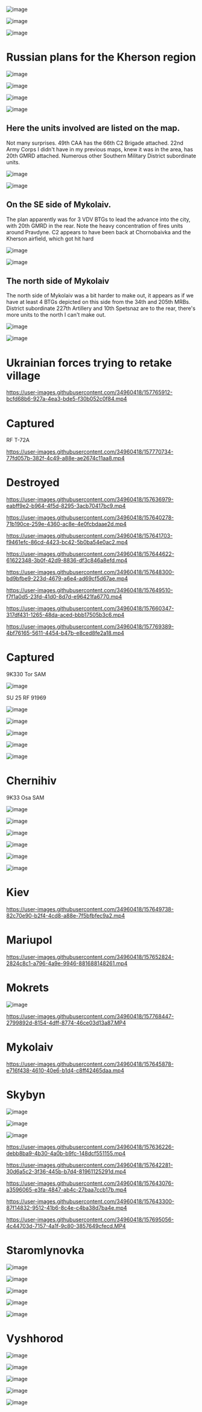 ![image](https://user-images.githubusercontent.com/34960418/157643531-bd94bf9b-9488-4b36-ab33-a73e4576c213.png)

![image](https://user-images.githubusercontent.com/34960418/157710628-3b86bb7b-6c79-4699-b5a4-0ae46fd7d161.png)

![image](https://user-images.githubusercontent.com/34960418/157766499-9a47a26d-c421-4750-b0c4-8184100302e7.png)


# Russian plans for the Kherson region

![image](https://user-images.githubusercontent.com/34960418/159467948-4215bda3-6ee6-42a3-8743-1d1a7b44e2e5.png)

![image](https://user-images.githubusercontent.com/34960418/159466683-104faf4b-7743-490b-9104-f3182f113ce3.png)

![image](https://user-images.githubusercontent.com/34960418/159466696-7e7c8f90-8132-4e29-a572-c019257f2781.png)

![image](https://user-images.githubusercontent.com/34960418/159466714-45555237-e69d-43bb-a9ba-2a66cbd3f2a4.png)

## Here the units involved are listed on the map. 

Not many surprises. 49th CAA has the 66th C2 Brigade attached. 22nd Army Corps I didn't have in my previous maps, knew it was in the area, has 20th GMRD attached. Numerous other Southern Military District subordinate units.

![image](https://user-images.githubusercontent.com/34960418/159466882-31a6a922-fcf2-4954-b5ca-f0c7c98bc531.png)

![image](https://user-images.githubusercontent.com/34960418/159466896-5d8f2473-97ad-4859-bc0e-b3536cc16b2c.png)

## On the SE side of Mykolaiv. 

The plan apparently was for 3 VDV BTGs to lead the advance into the city, with 20th GMRD in the rear. Note the heavy concentration of fires units around Pravdyne. C2 appears to have been back at Chornobaivka and the Kherson airfield, which got hit hard

![image](https://user-images.githubusercontent.com/34960418/159467131-dcfa21fe-2506-4981-ad77-41c4a0b534f8.png)

![image](https://user-images.githubusercontent.com/34960418/159467156-47918850-ecfe-4d57-b785-69b7a80e1848.png)


## The north side of Mykolaiv

The north side of Mykolaiv was a bit harder to make out, it appears as if we have at least 4 BTGs depicted on this side from the 34th and 205th MRBs. District subordinate 227th Artillery and 10th Spetsnaz are to the rear, there's more units to the north I can't make out.

![image](https://user-images.githubusercontent.com/34960418/159467749-f0210072-0dc1-46f3-a894-1fd637f24682.png)

![image](https://user-images.githubusercontent.com/34960418/159467758-e807e7ed-f9a7-4008-a04e-43dc8e5fa25d.png)





# Ukrainian forces trying to retake village

https://user-images.githubusercontent.com/34960418/157765912-bcfd68b6-927a-4ea3-bde5-f30b052c0f84.mp4


# Captured

RF T-72A

https://user-images.githubusercontent.com/34960418/157770734-77fd057b-382f-4c49-a88e-ae2674c11aa8.mp4



# Destroyed

https://user-images.githubusercontent.com/34960418/157636979-eabff9e2-b964-4f5d-8295-3acb70417bc9.mp4

https://user-images.githubusercontent.com/34960418/157640278-71b190ce-259e-4360-ac8e-4e0fcbdaae2d.mp4

https://user-images.githubusercontent.com/34960418/157641703-f9461efc-86cd-4423-bc42-5b0ba54e0ac2.mp4

https://user-images.githubusercontent.com/34960418/157644622-61622348-3b0f-42d9-8836-df3c846a8efd.mp4

https://user-images.githubusercontent.com/34960418/157648300-bd9bfbe9-223d-4679-a6e4-ad69cf5d67ae.mp4

https://user-images.githubusercontent.com/34960418/157649510-f7f1a0d5-23fd-41d0-8d7d-e96421fa6770.mp4

https://user-images.githubusercontent.com/34960418/157660347-317df431-1265-48da-aced-bbb17505b3c6.mp4

https://user-images.githubusercontent.com/34960418/157769389-4bf76165-5611-4454-b47b-e8ced8fe2a18.mp4





# Captured

9K330 Tor SAM

![image](https://user-images.githubusercontent.com/34960418/157692298-5caa3372-ad5a-49a4-b691-06a519f1506a.png)





SU 25 RF 91969

![image](https://user-images.githubusercontent.com/34960418/157653796-a0cfd0b9-f352-4ea4-b6ba-5de399e29053.png)

![image](https://user-images.githubusercontent.com/34960418/157653821-547cf83d-d024-4ed9-8e1f-7ea9d26c4899.png)

![image](https://user-images.githubusercontent.com/34960418/157653843-ec672b65-af22-4c95-a50d-9c9f313f7bf0.png)

![image](https://user-images.githubusercontent.com/34960418/157655487-6b8e0385-8d78-4149-ad02-dcaf61e00540.png)

![image](https://user-images.githubusercontent.com/34960418/157662268-45a29883-ab29-440b-b085-3ddeec90945f.png)




# Chernihiv

9K33 Osa SAM

![image](https://user-images.githubusercontent.com/34960418/157646406-b1a6bab5-ed57-4f8d-9788-d770e2f5afd0.png)

![image](https://user-images.githubusercontent.com/34960418/157646484-57cd80dc-6bd4-4ed6-8978-023a3aaa4cc3.png)

![image](https://user-images.githubusercontent.com/34960418/157646507-94038a02-5c73-4d74-818a-62b944343740.png)

![image](https://user-images.githubusercontent.com/34960418/157713488-70b6b4d1-c06b-4646-b080-97d085061b64.png)

![image](https://user-images.githubusercontent.com/34960418/157713552-93b7f1ea-c812-456a-af3a-e0bb21b380f5.png)


![image](https://user-images.githubusercontent.com/34960418/157713521-e8466361-0722-4394-8587-ebb50fedf580.png)



# Kiev

https://user-images.githubusercontent.com/34960418/157649738-82c70e90-b2f4-4cd8-a88e-7f5bfbfec9a2.mp4



# Mariupol

https://user-images.githubusercontent.com/34960418/157652824-2824c8c1-a796-4a9e-9946-881688148261.mp4



# Mokrets

![image](https://user-images.githubusercontent.com/34960418/157768493-e147f6ba-e57d-4b2d-a0c0-4f683ec4d97a.png)

https://user-images.githubusercontent.com/34960418/157768447-2799892d-8154-4dff-8774-46ce03d13a87.MP4





# Mykolaiv

https://user-images.githubusercontent.com/34960418/157645878-e716f438-4610-40e6-b1d4-c8ff42465daa.mp4



# Skybyn

![image](https://user-images.githubusercontent.com/34960418/157636026-37e3a34b-f9c9-4748-8d40-eb5978073db7.png)

![image](https://user-images.githubusercontent.com/34960418/157636560-3997c07b-0d25-483e-80fe-e0d2342b999e.png)

![image](https://user-images.githubusercontent.com/34960418/157636583-59bfc8a4-2a7a-4920-8492-2bbc48f35388.png)

https://user-images.githubusercontent.com/34960418/157636226-debb8ba9-4b30-4a0b-b9fc-148dcf551155.mp4

https://user-images.githubusercontent.com/34960418/157642281-30d6a5c2-3f36-445b-b7d4-81961125291d.mp4

https://user-images.githubusercontent.com/34960418/157643076-a3596065-e3fa-4847-ab4c-27baa7ccb17b.mp4

https://user-images.githubusercontent.com/34960418/157643300-87f14832-9512-41b6-8c4e-c4ba38d7ba4e.mp4

https://user-images.githubusercontent.com/34960418/157695056-4c44703d-7157-4a1f-9c80-3857649cfecd.MP4




# Staromlynovka

![image](https://user-images.githubusercontent.com/34960418/157645042-cdd32f30-1ff5-4421-ad96-33bbca1ff3d6.png)

![image](https://user-images.githubusercontent.com/34960418/157644849-c49e7431-61e8-42ea-b6b4-67e459d6d637.png)

![image](https://user-images.githubusercontent.com/34960418/157645261-267f3d00-fdb7-4dc8-bb6d-ce29b240b7a7.png)

![image](https://user-images.githubusercontent.com/34960418/157645205-84f84f9b-fbf3-404e-b934-1c4f5a13f266.png)

![image](https://user-images.githubusercontent.com/34960418/157645230-b1bb0a12-2622-4b73-a3fe-bb45c0a15a81.png)






# Vyshhorod

![image](https://user-images.githubusercontent.com/34960418/157637230-cf3e5b03-d5af-4969-992b-fc964794be51.png)

![image](https://user-images.githubusercontent.com/34960418/157637292-b16a3396-f2ce-499a-943d-5e4365be4619.png)

![image](https://user-images.githubusercontent.com/34960418/157637342-a4f59d6a-a378-43fb-8e4e-dc15d467592b.png)

![image](https://user-images.githubusercontent.com/34960418/157637317-0b18ebc4-ca5b-4b71-9887-2bc96ab3b5c9.png)

![image](https://user-images.githubusercontent.com/34960418/157637407-4e331556-774f-4beb-8c8f-7bf5ee1e9122.png)

